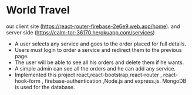 
# World Travel
 our client site  (https://react-router-firebase-2e6e9.web.app/home).
 and server side (https://calm-tor-36170.herokuapp.com/services)

* A user selects any service and goes to the order placed for full details.
* Users must login to order a service and redirect them to the previous page.
* The user will be able to see all his orders and delete them if he wants.
* A simple admin can see all the orders and he can add any service.
* Implemented this project react,react-bootstrap,react-router , react-hook-form , firebase-authentication ,Node.js and express.js.  MongoDB is used for the database.